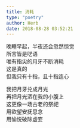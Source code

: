 ```yaml
---  
title: 消耗  
type: "poetry"  
author: Herb  
date: 2018-08-28 03:52:21  
---  
```

晚睡早起，半夜还会忽然惊觉  
所言皆是呓语  
唯有指尖的月牙不断消耗  
这是真的  
但我只有十指，且十指连心  

我把月牙兑成月光  
再把月光洒在我的小腹上  
这更像一场古老的祭祀  
用欲望安抚思念  
用愉悦破除虚妄